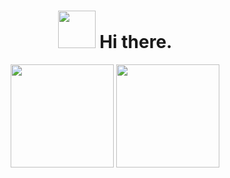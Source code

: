 <div align="center">
  <h1>
    <img src="https://cdn.betterttv.net/emote/5f9e0da3710f8302f0c9a739/3x" width="60"/> 
  	Hi there.
  </h1>
   <div>
    <img height=165 src="https://github-readme-stats.vercel.app/api?username=etztrefis&count_private=true&theme=radical&show_icons=true">
    <img height=165 src="https://github-readme-stats.vercel.app/api/top-langs/?username=etztrefis&theme=radical&layout=compact">
  </div>
</div>
